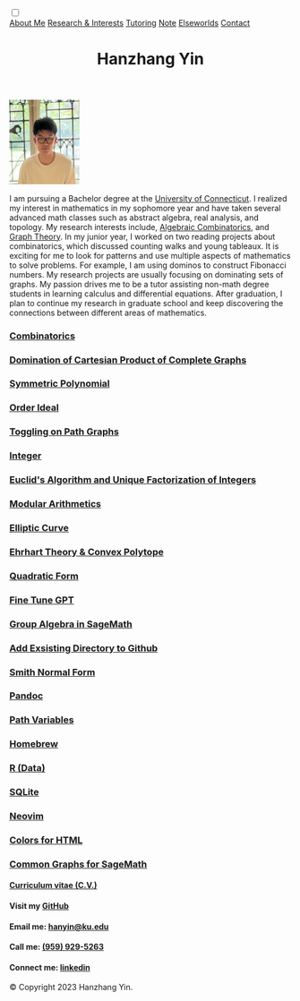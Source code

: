 <!DOCTYPE html>
<html lang="en">
<!-- <html data-n-head-ssr lang="en"> -->
<head>
<meta charset="utf-8">
<meta name="viewport" content="width=device-width, initial-scale=1"><!--It is for the responsive website-->
<link rel="shortcut icon" type="image/x-icon" href="favicon_io/favicon.ico"><!--Add a favicon-->
<script src="https://ajax.googleapis.com/ajax/libs/jquery/3.5.1/jquery.min.js"></script><!--Allow the horizontal bar works-->
<link rel="preconnect" href="https://fonts.googleapis.com"> <!--link for the font-->
<link rel="preconnect" href="https://fonts.gstatic.com" crossorigin> <!--link for the font-->
<link href="https://fonts.googleapis.com/css2?family=Spectral:wght@200&display=swap" rel="stylesheet"> <!--link for the font-->

<link rel="stylesheet" href="https://fonts.googleapis.com/css2?family=Material+Symbols+Outlined:opsz,wght,FILL,GRAD@20..48,100..700,0..1,-50..200" /> <!--link for the icon-->

<link rel="stylesheet" type="text/css" href="index.css"><!--It is a link for css structure for style-->
<title>Hanzhang Yin</title>
</head>
<body>
  <div class="top-bar"></div>
  <input type="checkbox" id="nav-toggle" class="nav-toggle">
  <label for="nav-toggle" class="icon-burger">
    <div class="line"></div>
    <div class="line"></div>
    <div class="line"></div>
  </label>
<nav class="navbar">
  <a href="#about-me">About Me</a>
  <a href="#research">Research & Interests</a>
  <a href="#tutoring">Tutoring</a>
  <a href="#note">Note</a>
  <a href="#elseworlds">Elseworlds</a>
  <a href="#contact">Contact</a>
</nav>
<script src="click.js"></script><!--It is a link for click.js, which is clicking the link the hamburger menu will disappear-->

<header>
<h1>
Hanzhang Yin
</h1>
</header>

<!-- <button class="cool-button" onclick="myFunction1()">
  <span>About Me!</span>
</button> -->

<section id = "about-me">
<!-- <div id="myDIV1"> -->
<p>
<img src="avatar2.png" alt="me" width="125" height="150.5"> 
</p>

<p>
  I am pursuing a Bachelor degree at the <a href="https://uconn.edu/"> University of Connecticut</a>. I realized my interest in mathematics in my sophomore year and have taken several advanced math classes such as abstract algebra, real analysis, and topology. My research interests include, <a href="https://en.wikipedia.org/wiki/Algebraic_combinatorics"> Algebraic Combinatorics</a>, and <a href="https://en.wikipedia.org/wiki/Graph_theory"> Graph Theory</a>. In my junior year, I worked on two reading projects about combinatorics, which discussed counting walks and young tableaux. It is exciting for me to look for patterns and use multiple aspects of mathematics to solve problems. For example, I am using dominos to construct Fibonacci numbers. My research projects are usually focusing on dominating sets of graphs. My passion drives me to be a tutor assisting non-math degree students in learning calculus and differential equations. After graduation, I plan to continue my research in graduate school and keep discovering the connections between different areas of mathematics.
</p>
<!-- </div> -->
</section>

<!-- <button class="cool-button" onclick="myFunction2()">
  <span>Research & Interests</span>
</button> -->
<section id = "research">

<h3>
<a href="Combinatorics.html">Combinatorics </a>
</h3>

<h3>
<a href="REU.html">Domination of Cartesian Product of Complete Graphs </a>
</h3>

<h3>
<a href="research_interests/symmetric_polynomial.html">Symmetric Polynomial</a>
</h3>

<h3>
<a href="research_interests/order_ideal.html">Order Ideal</a>
</h3>
		  
<h3>
<a href="toggling_on_dominating_sets_of_path_graphs.html">Toggling on Path Graphs </a>
</h3>

</section>

<!-- <button class="cool-button" onclick="myFunction3()">
  <span>Elseworlds</span>
</button> -->

<section id = "tutoring">

  <h3>
  <a href="tutoring/integer.html">Integer</a>
  <h3>

  <h3>
  <a href="tutoring/euclid_algorithm.html">Euclid's Algorithm and Unique Factorization of Integers</a>
  </h3>

  <h3>
  <a href="tutoring/modular_arithmetics.html">Modular Arithmetics</a>
  </h3> 

</section>

<!-- Note section -->
<section id = "note">

  <h3>
  <a href="note/curve.html">Elliptic Curve</a>
  <h3>

  <h3>
  <a href="note/ehrhart_theory.html">Ehrhart Theory & Convex Polytope</a>
  </h3>

  <h3>
  <a href="note/quadratic_form.html">Quadratic Form</a>
  </h3>


</section>

<section id= "elseworlds">
  <h3>
  <a href="elseworlds/fine_tune.html">Fine Tune GPT</a>
  </h3>

  <h3>
  <a href="elseworlds/group_ring.html">Group Algebra in SageMath</a>
  </h3>

  <h3>
  <a href="elseworlds/add_exsisting_directory_to_github.html">Add Exsisting Directory to Github</a>
  </h3>

  <h3>
  <a href="elseworlds/smithnormalform.html">Smith Normal Form </a>
  </h3>

  <h3>
  <a href="elseworlds/pandoc.html">Pandoc </a>
  </h3>

  <h3>
  <a href="elseworlds/path.html">Path Variables </a>
  </h3>

  <h3>
  <a href="elseworlds/brew.html">Homebrew </a>
  </h3>

  <h3>
  <a href="elseworlds/R.html">R (Data)</a>
  </h3>

  <h3>
  <a href="elseworlds/sqlite.html">SQLite</a>
  </h3>

  <h3>
  <a href="elseworlds/nvim.html">Neovim</a>
  </h3>

  <h3>
  <a href="https://htmlcolorcodes.com">Colors for HTML</a>
  </h3>

  <h3>
  <a href="https://doc.sagemath.org/html/en/reference/graphs/sage/graphs/graph_generators.html">Common Graphs for SageMath</a>
  </h3>
</section>

<section id = "contact">
<h4>
<a href="cv_hanzhang_yin.pdf">Curriculum vitae (C.V.)</a>
</h4>
			     
<h4>
Visit my <a href="https://github.com/HanzhangYin">GitHub</a>
</h4>

<h4>
Email me: <a href="mailto:hanyin@ku.edu">hanyin@ku.edu</a>
</h4>
<h4>
Call me: <a href="tel:+19599295263">(959) 929-5263</a>
</h4>
<h4>
Connect me: <a href="https://www.linkedin.com/in/hanzhang-yin/" class="social-icon si-rounded si-small si-linkedin">
    <i class="icon-linkedin"></i>
    <i class="icon-linkedin"></i>
	linkedin
 </a>
</h4>
</section>

<script>
  $(document).ready(function(){
      $(".navbar a").click(function(event){
          event.preventDefault();
          var sectionToDisplay = $(this).attr('href');
          $("section").hide();
          $(sectionToDisplay).show();
      });
  });
</script>

  <footer>
      <p>&copy; Copyright 2023 Hanzhang Yin.</p>
  </footer>

<!-- <script>
function myFunction1() {
  var x = document.getElementById("myDIV1");
  if (x.style.display === "none") {
    x.style.display = "block";
  } else {
    x.style.display = "none";
  }
}
</script>

<script>
function myFunction2() {
  var x = document.getElementById("myDIV2");
  if (x.style.display === "none") {
    x.style.display = "block";
  } else {
    x.style.display = "none";
  }
}
</script>

<script>
function myFunction3() {
  var x = document.getElementById("myDIV3");
  if (x.style.display === "none") {
    x.style.display = "block";
  } else {
    x.style.display = "none";
  }
}
</script> -->
</body>
</html>
